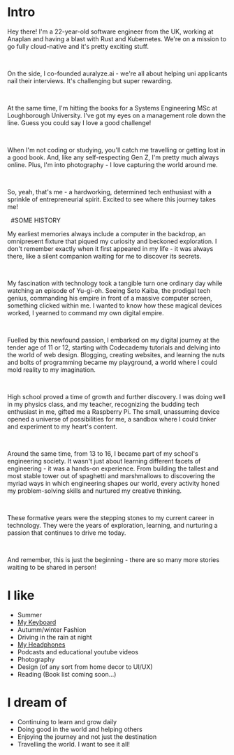 
# Intro

Hey there! I'm a 22-year-old software engineer from the UK, working at Anaplan and having a blast with Rust and Kubernetes. We're on a mission to go fully cloud-native and it's pretty exciting stuff.

&nbsp;

On the side, I co-founded auralyze.ai - we're all about helping uni applicants nail their interviews. It's challenging but super rewarding.

&nbsp;

At the same time, I'm hitting the books for a Systems Engineering MSc at Loughborough University. I've got my eyes on a management role down the line. Guess you could say I love a good challenge!

&nbsp;

When I'm not coding or studying, you'll catch me travelling or getting lost in a good book. And, like any self-respecting Gen Z, I'm pretty much always online. Plus, I'm into photography - I love capturing the world around me.

&nbsp;

So, yeah, that's me - a hardworking, determined tech enthusiast with a sprinkle of entrepreneurial spirit. Excited to see where this journey takes me!

&nbsp;
#SOME HISTORY

My earliest memories always include a computer in the backdrop, an omnipresent fixture that piqued my curiosity and beckoned exploration. I don't remember exactly when it first appeared in my life - it was always there, like a silent companion waiting for me to discover its secrets.

&nbsp;

My fascination with technology took a tangible turn one ordinary day while watching an episode of Yu-gi-oh. Seeing Seto Kaiba, the prodigal tech genius, commanding his empire in front of a massive computer screen, something clicked within me. I wanted to know how these magical devices worked, I yearned to command my own digital empire.

&nbsp;

Fuelled by this newfound passion, I embarked on my digital journey at the tender age of 11 or 12, starting with Codecademy tutorials and delving into the world of web design. Blogging, creating websites, and learning the nuts and bolts of programming became my playground, a world where I could mold reality to my imagination.

&nbsp;

High school proved a time of growth and further discovery. I was doing well in my physics class, and my teacher, recognizing the budding tech enthusiast in me, gifted me a Raspberry Pi. The small, unassuming device opened a universe of possibilities for me, a sandbox where I could tinker and experiment to my heart's content.

&nbsp;

Around the same time, from 13 to 16, I became part of my school's engineering society. It wasn't just about learning different facets of engineering - it was a hands-on experience. From building the tallest and most stable tower out of spaghetti and marshmallows to discovering the myriad ways in which engineering shapes our world, every activity honed my problem-solving skills and nurtured my creative thinking.

&nbsp;

These formative years were the stepping stones to my current career in technology. They were the years of exploration, learning, and nurturing a passion that continues to drive me today.

&nbsp;

And remember, this is just the beginning - there are so many more stories waiting to be shared in person!


# I like

- Summer
- [My Keyboard](https://amzn.eu/d/i6OaXOs)
- Autumm/winter Fashion
- Driving in the rain at night
- [My Headphones](https://amzn.eu/d/gQoJ2S8)
- Podcasts and educational youtube videos
- Photography
- Design (of any sort from home decor to UI/UX)
- Reading (Book list coming soon...)

# I dream of

- Continuing to learn and grow daily
- Doing good in the world and helping others
- Enjoying the journey and not just the destination
- Travelling the world. I want to see it all!